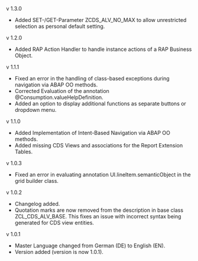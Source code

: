 v 1.3.0
- Added SET-/GET-Parameter ZCDS_ALV_NO_MAX to allow unrestricted selection as personal default setting.

v 1.2.0
- Added RAP Action Handler to handle instance actions of a RAP Business Object.

v 1.1.1

- Fixed an error in the handling of class-based exceptions during navigation via ABAP OO methods.
- Corrected Evaluation of the annotation @Consumption.valueHelpDefinition.
- Added an option to display additional functions as separate buttons or dropdown menu.

v 1.1.0

- Added Implementation of Intent-Based Navigation via ABAP OO methods.
- Added missing CDS Views and associations for the Report Extension Tables.

v 1.0.3

- Fixed an error in evaluating annotation UI.lineItem.semanticObject in the grid builder class.

v 1.0.2

- Changelog added.
- Quotation marks are now removed from the description in base class ZCL_CDS_ALV_BASE. This fixes an issue with incorrect syntax being generated for CDS view entities.

v 1.0.1

- Master Language changed from German (DE) to English (EN).
- Version added (version is now 1.0.1).